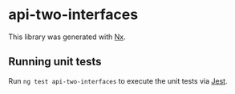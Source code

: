 # api-two-interfaces

This library was generated with [Nx](https://nx.dev).

## Running unit tests

Run `ng test api-two-interfaces` to execute the unit tests via [Jest](https://jestjs.io).

